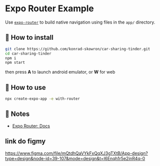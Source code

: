 # Expo Router Example

Use [`expo-router`](https://docs.expo.dev/router/introduction/) to build native navigation using files in the `app/` directory.

## 🔨 How to install

```sh
git clone https://github.com/konrad-skowron/car-sharing-tinder.git
cd car-sharing-tinder
npm i
npm start
```
then press **A** to launch android emulator, or **W** for web

## 🚀 How to use

```sh
npx create-expo-app -e with-router
```

## 📝 Notes

- [Expo Router: Docs](https://docs.expo.dev/router/introduction/)

## link do figmy
https://www.figma.com/file/mQtdhQaVYkFxQqXJ3gTXtB/App-design?type=design&node-id=39-107&mode=design&t=l6Enqh1r5e2inR4q-0
